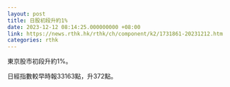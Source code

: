 ```yaml
---
layout: post
title: 日股初段升約1%
date: 2023-12-12 08:14:25.000000000 +08:00
link: https://news.rthk.hk/rthk/ch/component/k2/1731861-20231212.htm
categories: rthk
---
```


東京股市初段升約1%。

日經指數較早時報33163點，升372點。
